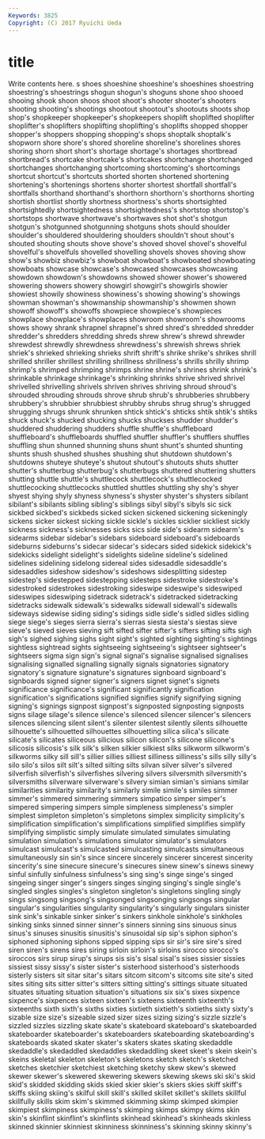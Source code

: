 ```yaml
---
Keywords: 3825 
Copyright: (C) 2017 Ryuichi Ueda
---
```


# title

Write contents here.
s shoes shoeshine shoeshine's shoeshines shoestring shoestring's shoestrings shogun shogun's
shoguns shone shoo shooed shooing shook shoon shoos shoot shoot's
shooter shooter's shooters shooting shooting's shootings shootout shootout's shootouts shoots
shop shop's shopkeeper shopkeeper's shopkeepers shoplift shoplifted shoplifter shoplifter's shoplifters
shoplifting shoplifting's shoplifts shopped shopper shopper's shoppers shopping shopping's shops
shoptalk shoptalk's shopworn shore shore's shored shoreline shoreline's shorelines shores
shoring shorn short short's shortage shortage's shortages shortbread shortbread's shortcake
shortcake's shortcakes shortchange shortchanged shortchanges shortchanging shortcoming shortcoming's shortcomings shortcut
shortcut's shortcuts shorted shorten shortened shortening shortening's shortenings shortens shorter
shortest shortfall shortfall's shortfalls shorthand shorthand's shorthorn shorthorn's shorthorns shorting
shortish shortlist shortly shortness shortness's shorts shortsighted shortsightedly shortsightedness shortsightedness's
shortstop shortstop's shortstops shortwave shortwave's shortwaves shot shot's shotgun shotgun's
shotgunned shotgunning shotguns shots should shoulder shoulder's shouldered shouldering shoulders
shouldn't shout shout's shouted shouting shouts shove shove's shoved shovel
shovel's shovelful shovelful's shovelfuls shovelled shovelling shovels shoves shoving show
show's showbiz showbiz's showboat showboat's showboated showboating showboats showcase showcase's
showcased showcases showcasing showdown showdown's showdowns showed shower shower's showered
showering showers showery showgirl showgirl's showgirls showier showiest showily showiness
showiness's showing showing's showings showman showman's showmanship showmanship's showmen shown
showoff showoff's showoffs showpiece showpiece's showpieces showplace showplace's showplaces showroom
showroom's showrooms shows showy shrank shrapnel shrapnel's shred shred's shredded
shredder shredder's shredders shredding shreds shrew shrew's shrewd shrewder shrewdest
shrewdly shrewdness shrewdness's shrewish shrews shriek shriek's shrieked shrieking shrieks
shrift shrift's shrike shrike's shrikes shrill shrilled shriller shrillest shrilling
shrillness shrillness's shrills shrilly shrimp shrimp's shrimped shrimping shrimps shrine
shrine's shrines shrink shrink's shrinkable shrinkage shrinkage's shrinking shrinks shrive
shrived shrivel shrivelled shrivelling shrivels shriven shrives shriving shroud shroud's
shrouded shrouding shrouds shrove shrub shrub's shrubberies shrubbery shrubbery's shrubbier
shrubbiest shrubby shrubs shrug shrug's shrugged shrugging shrugs shrunk shrunken
shtick shtick's shticks shtik shtik's shtiks shuck shuck's shucked shucking
shucks shuckses shudder shudder's shuddered shuddering shudders shuffle shuffle's shuffleboard
shuffleboard's shuffleboards shuffled shuffler shuffler's shufflers shuffles shuffling shun shunned
shunning shuns shunt shunt's shunted shunting shunts shush shushed shushes
shushing shut shutdown shutdown's shutdowns shuteye shuteye's shutout shutout's shutouts
shuts shutter shutter's shutterbug shutterbug's shutterbugs shuttered shuttering shutters shutting
shuttle shuttle's shuttlecock shuttlecock's shuttlecocked shuttlecocking shuttlecocks shuttled shuttles shuttling
shy shy's shyer shyest shying shyly shyness shyness's shyster shyster's
shysters sibilant sibilant's sibilants sibling sibling's siblings sibyl sibyl's sibyls
sic sick sickbed sickbed's sickbeds sicked sicken sickened sickening sickeningly
sickens sicker sickest sicking sickle sickle's sickles sicklier sickliest sickly
sickness sickness's sicknesses sicks sics side side's sidearm sidearm's sidearms
sidebar sidebar's sidebars sideboard sideboard's sideboards sideburns sideburns's sidecar sidecar's
sidecars sided sidekick sidekick's sidekicks sidelight sidelight's sidelights sideline sideline's
sidelined sidelines sidelining sidelong sidereal sides sidesaddle sidesaddle's sidesaddles sideshow
sideshow's sideshows sidesplitting sidestep sidestep's sidestepped sidestepping sidesteps sidestroke sidestroke's
sidestroked sidestrokes sidestroking sideswipe sideswipe's sideswiped sideswipes sideswiping sidetrack sidetrack's
sidetracked sidetracking sidetracks sidewalk sidewalk's sidewalks sidewall sidewall's sidewalls sideways
sidewise siding siding's sidings sidle sidle's sidled sidles sidling siege
siege's sieges sierra sierra's sierras siesta siesta's siestas sieve sieve's
sieved sieves sieving sift sifted sifter sifter's sifters sifting sifts
sigh sigh's sighed sighing sighs sight sight's sighted sighting sighting's
sightings sightless sightread sights sightseeing sightseeing's sightseer sightseer's sightseers sigma
sign sign's signal signal's signalise signalised signalises signalising signalled signalling
signally signals signatories signatory signatory's signature signature's signatures signboard signboard's
signboards signed signer signer's signers signet signet's signets significance significance's
significant significantly signification signification's significations signified signifies signify signifying signing
signing's signings signpost signpost's signposted signposting signposts signs silage silage's
silence silence's silenced silencer silencer's silencers silences silencing silent silent's
silenter silentest silently silents silhouette silhouette's silhouetted silhouettes silhouetting silica
silica's silicate silicate's silicates siliceous silicious silicon silicon's silicone silicone's
silicosis silicosis's silk silk's silken silkier silkiest silks silkworm silkworm's
silkworms silky sill sill's sillier sillies silliest silliness silliness's sills
silly silly's silo silo's silos silt silt's silted silting silts
silvan silver silver's silvered silverfish silverfish's silverfishes silvering silvers silversmith
silversmith's silversmiths silverware silverware's silvery simian simian's simians similar similarities
similarity similarity's similarly simile simile's similes simmer simmer's simmered simmering
simmers simpatico simper simper's simpered simpering simpers simple simpleness simpleness's
simpler simplest simpleton simpleton's simpletons simplex simplicity simplicity's simplification simplification's
simplifications simplified simplifies simplify simplifying simplistic simply simulate simulated simulates
simulating simulation simulation's simulations simulator simulator's simulators simulcast simulcast's simulcasted
simulcasting simulcasts simultaneous simultaneously sin sin's since sincere sincerely sincerer
sincerest sincerity sincerity's sine sinecure sinecure's sinecures sinew sinew's sinews
sinewy sinful sinfully sinfulness sinfulness's sing sing's singe singe's singed
singeing singer singer's singers singes singing singing's single single's singled
singles singles's singleton singleton's singletons singling singly sings singsong singsong's
singsonged singsonging singsongs singular singular's singularities singularity singularity's singularly singulars
sinister sink sink's sinkable sinker sinker's sinkers sinkhole sinkhole's sinkholes
sinking sinks sinned sinner sinner's sinners sinning sins sinuous sinus
sinus's sinuses sinusitis sinusitis's sinusoidal sip sip's siphon siphon's siphoned
siphoning siphons sipped sipping sips sir sir's sire sire's sired
siren siren's sirens sires siring sirloin sirloin's sirloins sirocco sirocco's
siroccos sirs sirup sirup's sirups sis sis's sisal sisal's sises
sissier sissies sissiest sissy sissy's sister sister's sisterhood sisterhood's sisterhoods
sisterly sisters sit sitar sitar's sitars sitcom sitcom's sitcoms site
site's sited sites siting sits sitter sitter's sitters sitting sitting's
sittings situate situated situates situating situation situation's situations six six's
sixes sixpence sixpence's sixpences sixteen sixteen's sixteens sixteenth sixteenth's sixteenths
sixth sixth's sixths sixties sixtieth sixtieth's sixtieths sixty sixty's sizable
size size's sizeable sized sizer sizes sizing sizing's sizzle sizzle's
sizzled sizzles sizzling skate skate's skateboard skateboard's skateboarded skateboarder skateboarder's
skateboarders skateboarding skateboarding's skateboards skated skater skater's skaters skates skating
skedaddle skedaddle's skedaddled skedaddles skedaddling skeet skeet's skein skein's skeins
skeletal skeleton skeleton's skeletons sketch sketch's sketched sketches sketchier sketchiest
sketching sketchy skew skew's skewed skewer skewer's skewered skewering skewers
skewing skews ski ski's skid skid's skidded skidding skids skied
skier skier's skiers skies skiff skiff's skiffs skiing skiing's skilful
skill skill's skilled skillet skillet's skillets skillful skillfully skills skim
skim's skimmed skimming skimp skimped skimpier skimpiest skimpiness skimpiness's skimping
skimps skimpy skims skin skin's skinflint skinflint's skinflints skinhead skinhead's
skinheads skinless skinned skinnier skinniest skinniness skinniness's skinning skinny skinny's
